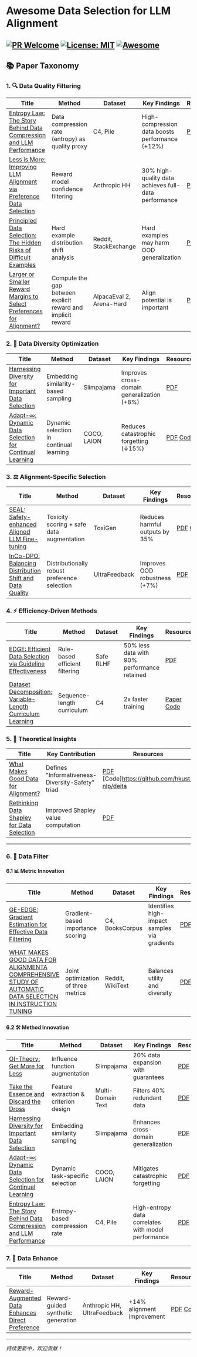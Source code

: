 # Awesome Data Selection for LLM Alignment  

[![PR Welcome](https://img.shields.io/badge/PRs-welcome-brightgreen)](https://github.com/yimutianyang/Awesome-Data-Selection-for-LLM-Alignment)
[![License: MIT](https://img.shields.io/badge/License-MIT-yellow.svg)](LICENSE)
[![Awesome](https://awesome.re/badge.svg)](https://awesome.re)  
---

## 📚 Paper Taxonomy  

### 1. 🔍 Data Quality Filtering  
| Title | Method | Dataset | Key Findings | Resources |  
|-------|--------|---------|--------------|-----------|  
| [Entropy Law: The Story Behind Data Compression and LLM Performance](https://arxiv.org/pdf/2407.06645) | Data compression rate (entropy) as quality proxy | C4, Pile | High-compression data boosts performance (+12%) | [PDF](https://arxiv.org/pdf/2407.06645) [Code](https://github.com/USTC-StarTeam/ZIP)|  
| [Less is More: Improving LLM Alignment via Preference Data Selection](https://arxiv.org/abs/2502.14560) | Reward model confidence filtering | Anthropic HH | 30% high-quality data achieves full-data performance | [PDF](https://arxiv.org/abs/2502.14560)|  
| [Principled Data Selection: The Hidden Risks of Difficult Examples](https://arxiv.org/abs/2502.09650) | Hard example distribution shift analysis | Reddit, StackExchange | Hard examples may harm OOD generalization | [PDF](https://arxiv.org/abs/2502.09650) [Code](https://github.com/glorgao/SelectiveDPO)|  
| [Larger or Smaller Reward Margins to Select Preferences for Alignment?](https://arxiv.org/abs/2503.01864)| Compute the gap between explicit reward and implicit reward | AlpacaEval 2, Arena-Hard | Align potential is important | [PDF](https://arxiv.org/pdf/2503.01864) [Code](https://github.com/Hesse73/Alignment-Potential-Metric)|  

### 2. 🌈 Data Diversity Optimization  
| Title | Method | Dataset | Key Findings | Resources |  
|-------|--------|---------|--------------|-----------|  
| [Harnessing Diversity for Important Data Selection](https://openreview.net/forum?id=bMC1t7eLRc) | Embedding similarity-based sampling | Slimpajama | Improves cross-domain generalization (+8%) | [PDF](https://openreview.net/forum?id=bMC1t7eLRc)|  
| [Adapt-∞: Dynamic Data Selection for Continual Learning](https://arxiv.org/pdf/2410.10636) | Dynamic selection in continual learning | COCO, LAION | Reduces catastrophic forgetting (↓15%) | [PDF](https://arxiv.org/pdf/2410.10636) [Code](https://github.com/adymaharana/adapt-inf) |  

### 3. ⚖️ Alignment-Specific Selection  
| Title | Method | Dataset | Key Findings | Resources |  
|-------|--------|---------|--------------|-----------|  
| [SEAL: Safety-enhanced Aligned LLM Fine-tuning](https://openreview.net/forum?id=VHguhvcoM5) | Toxicity scoring + safe data augmentation | ToxiGen | Reduces harmful outputs by 35% | [PDF](https://openreview.net/forum?id=VHguhvcoM5) [Code](https://github.com/hanshen95/SEAL) |  
| [InCo-DPO: Balancing Distribution Shift and Data Quality](https://arxiv.org/abs/2503.15880) | Distributionally robust preference selection | UltraFeedback | Improves OOD robustness (+7%) | [PDF](https://arxiv.org/abs/2503.15880) |  

### 4. ⚡ Efficiency-Driven Methods  
| Title | Method | Dataset | Key Findings | Resources |  
|-------|--------|---------|--------------|-----------|  
| [EDGE: Efficient Data Selection via Guideline Effectiveness](https://arxiv.org/abs/2502.12494) | Rule-based efficient filtering | Safe RLHF | 50% less data with 90% performance retained | [PDF](https://arxiv.org/abs/2502.12494) |  
| [Dataset Decomposition: Variable-Length Curriculum Learning](https://arxiv.org/abs/2405.13226) | Sequence-length curriculum | C4 | 2x faster training | [Paper](https://arxiv.org/abs/2405.13226) [Code](https://github.com/apple/ml-dataset-decomposition) |  

### 5. 📐 Theoretical Insights  
| Title | Key Contribution | Resources |  
|-------|------------------|-----------|  
| [What Makes Good Data for Alignment?](https://openreview.net/forum?id=BTKAeLqLMw) | Defines "Informativeness-Diversity-Safety" triad | [PDF](https://openreview.net/forum?id=BTKAeLqLMw) [Code]https://github.com/hkust-nlp/deita|  
| [Rethinking Data Shapley for Data Selection](https://proceedings.mlr.press/v235/wang24cg.html) | Improved Shapley value computation | [PDF](https://proceedings.mlr.press/v235/wang24cg.html) |  

---

### 6. 🧹 Data Filter  
#### 6.1 📊 **Metric Innovation**  
| Title | Method | Dataset | Key Findings | Resources |  
|-------|--------|---------|--------------|-----------|    
| [GE-EDGE: Gradient Estimation for Effective Data Filtering](https://arxiv.org/pdf/2502.12494) | Gradient-based importance scoring | C4, BooksCorpus | Identifies high-impact samples via gradients | [PDF](https://arxiv.org/pdf/2502.12494) |  
| [WHAT MAKES GOOD DATA FOR ALIGNMENTA COMPREHENSIVE STUDY OF AUTOMATIC DATA SELECTION IN INSTRUCTION TUNING](https://arxiv.org/pdf/2312.15685) | Joint optimization of three metrics | Reddit, WikiText | Balances utility and diversity | [PDF](https://arxiv.org/pdf/2312.15685) [Code](https://github.com/hkust-nlp/deita) |  

#### 6.2 🛠️ **Method Innovation**  
| Title | Method | Dataset | Key Findings | Resources |  
|-------|--------|---------|--------------|-----------|
| [OI-Theory: Get More for Less](https://arxiv.org/pdf/2405.02774) | Influence function augmentation | Slimpajama | 20% data expansion with guarantees | [PDF](https://arxiv.org/pdf/2405.02774) [Code](https://anonymous.4open.science/r/DV4LLM-D761/) |   
| [Take the Essence and Discard the Dross](https://openreview.net/forum?id=erqoeO6lFu) | Feature extraction & criterion design | Multi-Domain Text | Filters 40% redundant data | [PDF](https://openreview.net/pdf?id=erqoeO6lFu) |  
| [Harnessing Diversity for Important Data Selection](https://openreview.net/forum?id=bMC1t7eLRc) | Embedding similarity sampling | Slimpajama | Enhances cross-domain generalization | [PDF](https://openreview.net/forum?id=bMC1t7eLRc) |  
| [Adapt-∞: Dynamic Data Selection for Continual Learning](https://arxiv.org/pdf/2410.10636) | Dynamic task-specific selection | COCO, LAION | Mitigates catastrophic forgetting | [PDF](https://arxiv.org/pdf/2410.10636) [Code](https://github.com/adymaharana/adapt-inf) |
| [Entropy Law: The Story Behind Data Compression and LLM Performance](https://arxiv.org/pdf/2407.06645) | Entropy-based compression rate | C4, Pile | High-entropy data correlates with model performance | [PDF](https://arxiv.org/pdf/2407.06645) |  

### 7. 🚀 Data Enhance  
| Title | Method | Dataset | Key Findings | Resources |  
|-------|--------|---------|--------------|-----------|  
| [Reward-Augmented Data Enhances Direct Preference](https://openreview.net/forum?id=bpSD3IOgyS) | Reward-guided synthetic generation | Anthropic HH, UltraFeedback | +14% alignment improvement | [PDF](https://arxiv.org/pdf/2410.08067) [Code](https://github.com/shenao-zhang/reward-augmented-preference) |  
 


---  
*持续更新中，欢迎贡献！*  
